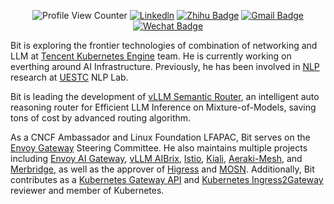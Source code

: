 <div align="center">
  
![Profile View Counter](https://komarev.com/ghpvc/?username=Xunzhuo)
[![Linkedln](https://img.shields.io/badge/LinkedIn-0077B5?style=flat-square&logo=linkedin&logoColor=white)](https://www.linkedin.com/in/bitliu/)
[![Zhihu Badge](https://img.shields.io/badge/-@XunzhuoTalk-1ca0f1?style=flat-square&labelColor=1ca0f1&logo=Zhihu&logoColor=white&link=https://zhihu.com/people/liuxunzhuo/)](https://zhihu.com/people/liuxunzhuo/)
[![Gmail Badge](https://img.shields.io/badge/-Gmail-c14438?style=flat-square&logo=Gmail&logoColor=white&link=mailto:mixdeers@gmail.com)](mailto:mixdeers@gmail.com)
[![Wechat Badge](https://img.shields.io/badge/Webchat-green?style=flat-square&labelColor=green&logo=Wechat&logoColor=white&link=https://mp.weixin.qq.com/s?__biz=MzU2MzMzODExOA==&mid=2247484146&idx=1&sn=99ef4a2f03ca4068e79ace5fe129d16b&chksm=fc5a8c1bcb2d050d531a6c7c8d6757a53819a3ec04f985c624bed9177e5760e26c9aa74da8bb&cur_album_id=2855959792924884992&scene=189#wechat_redirect)](https://mp.weixin.qq.com/s/2S3cvCHsL3dEii4YQuEUYw)

</div>

Bit is exploring the frontier technologies of combination of networking and LLM at [Tencent Kubernetes Engine](https://www.tencentcloud.com/products/tke) team. He is currently working on everthing around AI Infrastructure. Previously, he has been involved in [NLP](https://en.wikipedia.org/wiki/Natural_language_processing) research at [UESTC](https://en.wikipedia.org/wiki/University_of_Electronic_Science_and_Technology_of_China) NLP Lab.

Bit is leading the development of [vLLM Semantic Router](https://github.com/vllm-project/semantic-router), an intelligent auto reasoning router for Efficient LLM Inference on Mixture-of-Models, saving tons of cost by advanced routing algorithm.

As a CNCF Ambassador and Linux Foundation LFAPAC, Bit serves on the [Envoy Gateway](https://github.com/envoyproxy/gateway) Steering Committee. He also maintains multiple projects including [Envoy AI Gateway](https://github.com/envoyproxy/ai-gateway), [vLLM AIBrix](https://github.com/vllm-project/aibrix), [Istio](https://github.com/istio), [Kiali](https://github.com/kiali), [Aeraki-Mesh](https://github.com/aeraki-mesh), and [Merbridge](https://github.com/merbridge), as well as the approver of [Higress](https://github.com/higress-group) and [MOSN](https://github.com/mosn). Additionally, Bit contributes as a [Kubernetes Gateway API](https://github.com/kubernetes-sigs/gateway-api) and [Kubernetes Ingress2Gateway](https://github.com/kubernetes-sigs/ingress2gateway) reviewer and member of Kubernetes.

